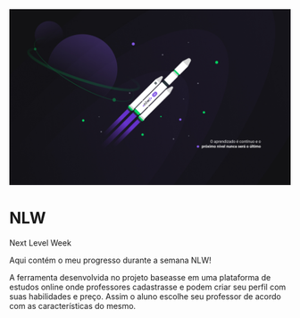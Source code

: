 <img width="auto" src="https://github.com/paulo-mesquita/NLW/blob/master/wallpaper/1%20-%20NLW%20%2302%20-%201400x900.jpg">

# NLW
Next Level Week

Aqui contém o meu progresso durante a semana NLW!

A ferramenta desenvolvida no projeto baseasse em uma plataforma de estudos online onde professores cadastrasse e podem criar seu perfil com suas habilidades e preço. Assim o aluno escolhe seu professor de acordo com as características do mesmo.